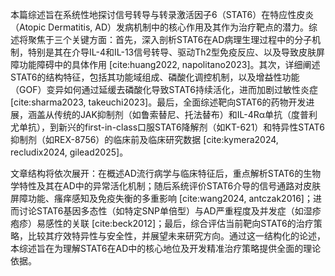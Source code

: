 本篇综述旨在系统性地探讨信号转导与转录激活因子6（STAT6）在特应性皮炎（Atopic Dermatitis, AD）发病机制中的核心作用及其作为治疗靶点的潜力。综述将聚焦于三个关键方面：首先，深入剖析STAT6在AD病理生理过程中的分子机制，特别是其在介导IL-4和IL-13信号转导、驱动Th2型免疫反应、以及导致皮肤屏障功能障碍中的具体作用 [cite:huang2022, napolitano2023]。其次，详细阐述STAT6的结构特征，包括其功能域组成、磷酸化调控机制，以及增益性功能（GOF）变异如何通过延缓去磷酸化导致STAT6持续活化，进而加剧过敏性炎症 [cite:sharma2023, takeuchi2023]。最后，全面综述靶向STAT6的药物开发进展，涵盖从传统的JAK抑制剂（如鲁索替尼、托法替布）和IL-4Rα单抗（度普利尤单抗），到新兴的first-in-class口服STAT6降解剂（如KT-621）和特异性STAT6抑制剂（如REX-8756）的临床前及临床研究数据 [cite:kymera2024, recludix2024, gilead2025]。

文章结构将依次展开：在概述AD流行病学与临床特征后，重点解析STAT6的生物学特性及其在AD中的异常活化机制；随后系统评价STAT6介导的信号通路对皮肤屏障功能、瘙痒感知及免疫失衡的多重影响 [cite:wang2024, antczak2016]；进而讨论STAT6基因多态性（如特定SNP单倍型）与AD严重程度及并发症（如湿疹疱疹）易感性的关联 [cite:beck2012]；最后，综合评估当前靶向STAT6的治疗策略，比较其疗效特异性与安全性，并展望未来研究方向。通过这一结构化的论述，本综述旨在为理解STAT6在AD中的核心地位及开发精准治疗策略提供全面的理论依据。